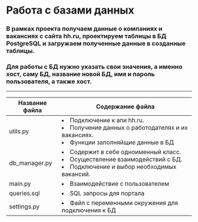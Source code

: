 # Работа с базами данных

### В рамках проекта получаем данные о компаниях и вакансиях с сайта hh.ru, проектируем таблицы в БД PostgreSQL и загружаем полученные данные в созданные таблицы.
 
### Для работы с БД нужно указать свои значения, а именно хост, саму БД, название новой БД, имя и пароль пользователя, а также хост.

---
| **Название файла** | **Содержание файла**                                                                                                        |
|--------------------|-----------------------------------------------------------------------------------------------------------------------------|
| utils.py           | <li>Подключение к апи hh.ru. <li>Получение данных о работодателях и их вакансиях. <li>Функции заполняйщие данные в БД       |
| db_manager.py      | <li>Cодержит в себе одноименный класс. <li>Осуществление взаимодействий с БД. <li>Подключение и выбор необходимых вакансий. |
| main.py            | <li>Взаимодействие с пользователем                                                                                          |
 | queries.sql        | <li>SQL запросы для портала                                                                                                 | 
 | settings.py        | <li>Файл с переменными окружения для подключения к БД                                                                       |